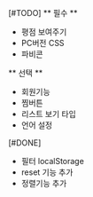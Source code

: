 [#TODO]
** 필수 **
- 평점 보여주기
- PC버전 CSS
- 파비콘


** 선택 **
- 회원기능
- 찜버튼
- 리스트 보기 타입
- 언어 설정

[#DONE]
- 필터 localStorage
- reset 기능 추가
- 정렬기능 추가

